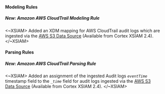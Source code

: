
#### Modeling Rules

##### New: Amazon AWS CloudTrail Modeling Rule

<~XSIAM> 
Added an XDM mapping for AWS CloudTrail audit logs which are ingested via the [AWS S3 Data Source](https://docs-cortex.paloaltonetworks.com/r/Cortex-XSIAM/Cortex-XSIAM-Administrator-Guide/Ingest-Audit-Logs-from-AWS-Cloud-Trail) (Available from Cortex XSIAM 2.4).
</~XSIAM>

#### Parsing Rules

##### New: Amazon AWS CloudTrail Parsing Rule

<~XSIAM> 
Added an assignment of the ingested Audit logs *`eventTime`* timestamp field to the *`_time`* field for audit logs ingested via the [AWS S3 Data Source](https://docs-cortex.paloaltonetworks.com/r/Cortex-XSIAM/Cortex-XSIAM-Administrator-Guide/Ingest-Audit-Logs-from-AWS-Cloud-Trail) (Available from Cortex XSIAM 2.4).
</~XSIAM>
